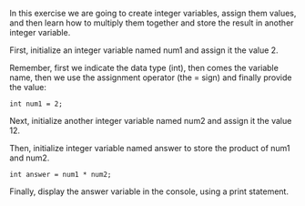 In this exercise we are going to create integer variables, assign them values, and then learn how to multiply them together and store the result in another integer variable.

First, initialize an integer variable named num1 and assign it the value 2.

Remember, first we indicate the data type (int), then comes the variable name, then we use the assignment operator (the = sign) and finally provide the value:
```
int num1 = 2;
```
Next, initialize another integer variable named num2 and assign it the value 12.

Then, initialize integer variable named  answer to store the product of num1 and num2.
```
int answer = num1 * num2;
```
Finally, display the answer variable in the console, using a print statement. 